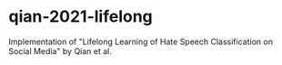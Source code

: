# qian-2021-lifelong
Implementation of "Lifelong Learning of Hate Speech Classification on Social Media" by Qian et al.
